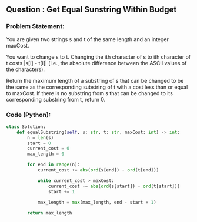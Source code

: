 ## Question : Get Equal Sunstring Within Budget

### Problem Statement:
You are given two strings s and t of the same length and an integer maxCost.

You want to change s to t. Changing the ith character of s to ith character of t costs |s[i] - t[i]| (i.e., the absolute difference between the ASCII values of the characters).

Return the maximum length of a substring of s that can be changed to be the same as the corresponding substring of t with a cost less than or equal to maxCost. If there is no substring from s that can be changed to its corresponding substring from t, return 0.
### Code (Python):
```python
class Solution:
    def equalSubstring(self, s: str, t: str, maxCost: int) -> int:
        n = len(s)
        start = 0
        current_cost = 0
        max_length = 0

        for end in range(n):
            current_cost += abs(ord(s[end]) - ord(t[end]))

            while current_cost > maxCost:
                current_cost -= abs(ord(s[start]) - ord(t[start]))
                start += 1

            max_length = max(max_length, end - start + 1)
        
        return max_length
